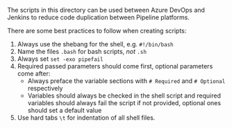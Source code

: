 The scripts in this directory can be used between Azure DevOps and Jenkins to reduce code duplication between Pipeline platforms.

There are some best practices to follow when creating scripts:
  1. Always use the shebang for the shell, e.g. `#!/bin/bash`
  2. Name the files `.bash` for bash scripts, _not_ `.sh`
  3. Always set `set -exo pipefail`
  4. Required passed parameters should come first, optional parameters come after:
      * Always preface the variable sections with `# Required` and `# Optional` respectively
      * Variables should always be checked in the shell script and required variables
      should always fail the script if not provided, optional ones should set a default
      value
  5. Use hard tabs `\t` for indentation of all shell files.
